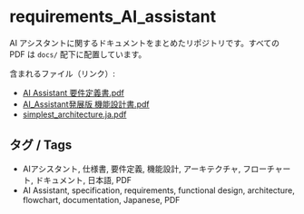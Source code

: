 # requirements_AI_assistant

AI アシスタントに関するドキュメントをまとめたリポジトリです。すべての PDF は `docs/` 配下に配置しています。

含まれるファイル（リンク）:

- [AI Assistant 要件定義書.pdf](docs/AI%20Assistant%20要件定義書.pdf)
- [AI_Assistant発展版 機能設計書.pdf](docs/AI_Assistant発展版%20機能設計書.pdf)
- [simplest_architecture.ja.pdf](docs/simplest_architecture.ja.pdf)

## タグ / Tags

- AIアシスタント, 仕様書, 要件定義, 機能設計, アーキテクチャ, フローチャート, ドキュメント, 日本語, PDF
- AI Assistant, specification, requirements, functional design, architecture, flowchart, documentation, Japanese, PDF
